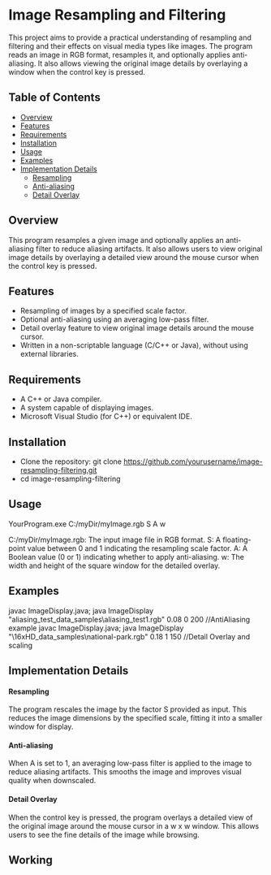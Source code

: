 # Image Resampling and Filtering

This project aims to provide a practical understanding of resampling and filtering and their effects on visual media types like images. The program reads an image in RGB format, resamples it, and optionally applies anti-aliasing. It also allows viewing the original image details by overlaying a window when the control key is pressed.

## Table of Contents

- [Overview](#overview)
- [Features](#features)
- [Requirements](#requirements)
- [Installation](#installation)
- [Usage](#usage)
- [Examples](#examples)
- [Implementation Details](#implementation-details)
  - [Resampling](#resampling)
  - [Anti-aliasing](#anti-aliasing)
  - [Detail Overlay](#detail-overlay)


## Overview

This program resamples a given image and optionally applies an anti-aliasing filter to reduce aliasing artifacts. It also allows users to view original image details by overlaying a detailed view around the mouse cursor when the control key is pressed.

## Features

- Resampling of images by a specified scale factor.
- Optional anti-aliasing using an averaging low-pass filter.
- Detail overlay feature to view original image details around the mouse cursor.
- Written in a non-scriptable language (C/C++ or Java), without using external libraries.

## Requirements

- A C++ or Java compiler.
- A system capable of displaying images.
- Microsoft Visual Studio (for C++) or equivalent IDE.

## Installation

- Clone the repository: git clone https://github.com/yourusername/image-resampling-filtering.git
- cd image-resampling-filtering

## Usage
YourProgram.exe C:/myDir/myImage.rgb S A w

C:/myDir/myImage.rgb: The input image file in RGB format.
S: A floating-point value between 0 and 1 indicating the resampling scale factor.
A: A Boolean value (0 or 1) indicating whether to apply anti-aliasing.
w: The width and height of the square window for the detailed overlay.

## Examples
javac ImageDisplay.java; java ImageDisplay "aliasing_test_data_samples\aliasing_test1.rgb" 0.08 0 200   //AntiAliasing example
javac ImageDisplay.java; java ImageDisplay "\16xHD_data_samples\national-park.rgb" 0.18 1 150  //Detail Overlay and scaling

## Implementation Details
#### Resampling
The program rescales the image by the factor S provided as input. This reduces the image dimensions by the specified scale, fitting it into a smaller window for display.

#### Anti-aliasing
When A is set to 1, an averaging low-pass filter is applied to the image to reduce aliasing artifacts. This smooths the image and improves visual quality when downscaled.

#### Detail Overlay
When the control key is pressed, the program overlays a detailed view of the original image around the mouse cursor in a w x w window. This allows users to see the fine details of the image while browsing.

## Working

